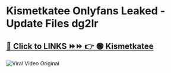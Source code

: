 
 # Kismetkatee Onlyfans Leaked - Update Files dg2lr

## <h2><a href="https://clipsfans.com/Kismetkatee&ref=git">🔗 Click to LINKS ⏩⏩ 👉 🟢 Kismetkatee </a></h2>

<a href="https://clipsfans.com/Kismetkatee&ref=git" rel="nofollow" data-target="animated-image.originalLink"><img src="https://i.ibb.co.com/xMMVF88/686577567.gif" alt="Viral Video Original" style="max-width: 100%; display: inline-block;" data-target="animated-image.originalImage"></a>

